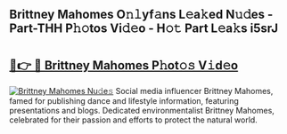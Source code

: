 ## Brittney Mahomes O𝚗𝚕yf𝚊ns L𝚎a𝚔ed N𝚞𝚍es - Part-THH P𝚑𝚘tos Vi𝚍𝚎o - H𝚘𝚝 Part L𝚎a𝚔s i5srJ

# <h2><a href="http://kfcj56.oniu.top/?m=Brittney+Mahomes">🔗👉 🔴 Brittney Mahomes P𝚑ot𝚘𝚜 V𝚒d𝚎o</a></h2>

[![Brittney Mahomes Nu𝚍e𝚜](https://i.imgur.com/0qMVB7G.gif)](http://kfcj56.oniu.top/?m=Brittney+Mahomes)
Social media influencer Brittney Mahomes, famed for publishing dance and lifestyle information, featuring presentations and blogs. Dedicated environmentalist Brittney Mahomes, celebrated for their passion and efforts to protect the natural world.  
